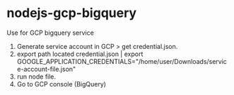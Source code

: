 # nodejs-gcp-bigquery
Use for GCP bigquery service<br>
1. Generate service account in GCP > get credential.json.<br>
2. export path located credential.json | export GOOGLE_APPLICATION_CREDENTIALS="/home/user/Downloads/service-account-file.json"<br>
3. run node file.<br>
4. Go to GCP console (BigQuery)

